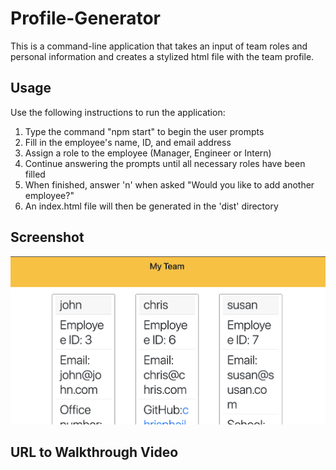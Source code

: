 # Profile-Generator
This is a command-line application that takes an input of team roles and personal information and creates a stylized html file with the team profile.

## Usage
Use the following instructions to run the application:
1. Type the command "npm start" to begin the user prompts
2. Fill in the employee's name, ID, and email address
3. Assign a role to the employee (Manager, Engineer or Intern)
4. Continue answering the prompts until all necessary roles have been filled
5. When finished, answer 'n' when asked "Would you like to add another employee?"
6. An index.html file will then be generated in the 'dist' directory

## Screenshot
![team-profile-screenshot](./images/profile-screenshot.png)

## URL to Walkthrough Video
